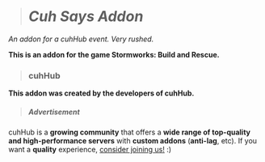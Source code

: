 > # ***Cuh Says Addon***
*An addon for a cuhHub event.*
*Very rushed.*

**This is an addon for the game Stormworks: Build and Rescue.**

> ### **cuhHub**

**This addon was created by the developers of cuhHub.**

> ##### Advertisement

cuhHub is a  **growing community** that offers a **wide range of top-quality and high-performance servers** with **custom addons** (**anti-lag**, etc). If you want a **quality** experience, [consider joining us!](https://discord.gg/zTQxaZjwDr) :)